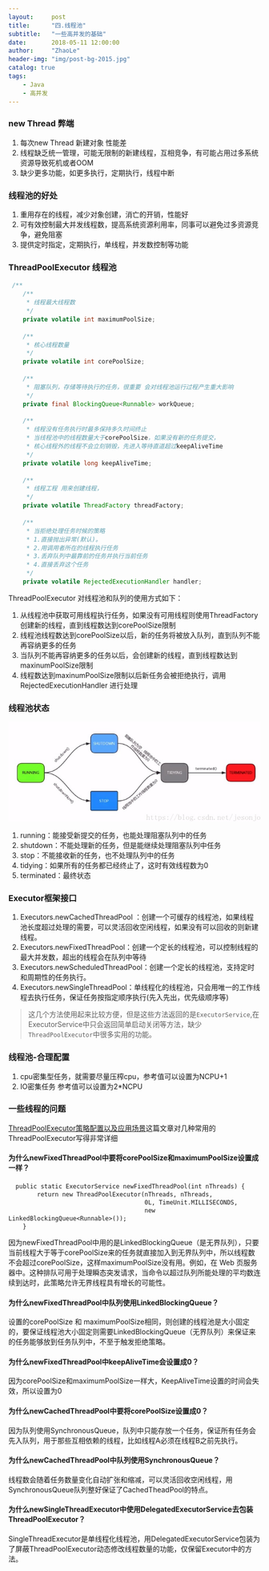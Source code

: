 ```yaml
---
layout:     post
title:      "四.线程池"
subtitle:   "一些高并发的基础"
date:       2018-05-11 12:00:00
author:     "ZhaoLe"
header-img: "img/post-bg-2015.jpg"
catalog: true
tags:
    - Java
    - 高并发
---
```



### new Thread 弊端
1. 每次new Thread 新建对象 性能差
2. 线程缺乏统一管理，可能无限制的新建线程，互相竞争，有可能占用过多系统资源导致死机或者OOM
3. 缺少更多功能，如更多执行，定期执行，线程中断

### 线程池的好处
1. 重用存在的线程，减少对象创建，消亡的开销，性能好
3. 可有效控制最大并发线程数，提高系统资源利用率，同事可以避免过多资源竞争，避免阻塞
3. 提供定时指定，定期执行，单线程，并发数控制等功能

### ThreadPoolExecutor 线程池

```java
 /**
    /**
     * 线程最大线程数
     */
    private volatile int maximumPoolSize;

    /**
     * 核心线程数量
     */
    private volatile int corePoolSize;

    /**
     * 阻塞队列，存储等待执行的任务，很重要 会对线程池运行过程产生重大影响
     */
    private final BlockingQueue<Runnable> workQueue;
    
    /**
     * 线程没有任务执行时最多保持多久时间终止
     * 当线程池中的线程数量大于corePoolSize，如果没有新的任务提交，
     * 核心线程外的线程不会立刻销毁，先进入等待直道超过keepAliveTime
     */
    private volatile long keepAliveTime;
    
    /**
     * 线程工程 用来创建线程，
     */
    private volatile ThreadFactory threadFactory;

    /**
     * 当拒绝处理任务时候的策略 
     * 1.直接抛出异常(默认)。
     * 2.用调用者所在的线程执行任务 
     * 3.丢弃队列中最靠前的任务并执行当前任务 
     * 4.直接丢弃这个任务
     */
    private volatile RejectedExecutionHandler handler;
```

ThreadPoolExecutor 对线程池和队列的使用方式如下：

1. 从线程池中获取可用线程执行任务，如果没有可用线程则使用ThreadFactory创建新的线程，直到线程数达到corePoolSize限制
2. 线程池线程数达到corePoolSize以后，新的任务将被放入队列，直到队列不能再容纳更多的任务
3. 当队列不能再容纳更多的任务以后，会创建新的线程，直到线程数达到maxinumPoolSize限制
4. 线程数达到maxinumPoolSize限制以后新任务会被拒绝执行，调用 RejectedExecutionHandler 进行处理



### 线程池状态 
![线程池状态][image-1]

1. running：能接受新提交的任务，也能处理阻塞队列中的任务
2. shutdown：不能处理新的任务，但是能继续处理阻塞队列中任务
3. stop：不能接收新的任务，也不处理队列中的任务
4. tidying：如果所有的任务都已经终止了，这时有效线程数为0
5. terminated：最终状态

### Executor框架接口
1. Executors.newCachedThreadPool ：创建一个可缓存的线程池，如果线程池长度超过处理的需要，可以灵活回收空闲线程，如果没有可以回收的则新建线程。
2. Executors.newFixedThreadPool：创建一个定长的线程池，可以控制线程的最大并发数，超出的线程会在队列中等待
3. Executors.newScheduledThreadPool：创建一个定长的线程池，支持定时和周期性的任务执行。
4. Executors.newSingleThreadPool：单线程化的线程池，只会用唯一的工作线程去执行任务，保证任务按指定顺序执行(先入先出，优先级顺序等)

>这几个方法使用起来比较方便，但是这些方法返回的是`ExecutorService`,在ExecutorService中只会返回简单启动关闭等方法，缺少`ThreadPoolExecutor`中很多实用的功能。

### 线程池-合理配置
1. cpu密集型任务，就需要尽量压榨cpu，参考值可以设置为NCPU+1
2. IO密集任务 参考值可以设置为2*NCPU


### 一些线程的问题
[ThreadPoolExecutor策略配置以及应用场景](https://segmentfault.com/a/1190000008394155)这篇文章对几种常用的ThreadPoolExecutor写得非常详细


#### 为什么newFixedThreadPool中要将corePoolSize和maximumPoolSize设置成一样？
```
  public static ExecutorService newFixedThreadPool(int nThreads) {
        return new ThreadPoolExecutor(nThreads, nThreads,
                                      0L, TimeUnit.MILLISECONDS,
                                      new LinkedBlockingQueue<Runnable>());
    }
```
因为newFixedThreadPool中用的是LinkedBlockingQueue（是无界队列），只要当前线程大于等于corePoolSize来的任务就直接加入到无界队列中，所以线程数不会超过corePoolSize，这样maximumPoolSize没有用。例如，在 Web 页服务器中。这种排队可用于处理瞬态突发请求，当命令以超过队列所能处理的平均数连续到达时，此策略允许无界线程具有增长的可能性。


#### 为什么newFixedThreadPool中队列使用LinkedBlockingQueue？
设置的corePoolSize 和 maximumPoolSize相同，则创建的线程池是大小固定的，要保证线程池大小固定则需要LinkedBlockingQueue（无界队列）来保证来的任务能够放到任务队列中，不至于触发拒绝策略。


#### 为什么newFixedThreadPool中keepAliveTime会设置成0？
因为corePoolSize和maximumPoolSize一样大，KeepAliveTime设置的时间会失效，所以设置为0

#### 为什么newCachedThreadPool中要将corePoolSize设置成0？
因为队列使用SynchronousQueue，队列中只能存放一个任务，保证所有任务会先入队列，用于那些互相依赖的线程，比如线程A必须在线程B之前先执行。

#### 为什么newCachedThreadPool中队列使用SynchronousQueue？
线程数会随着任务数量变化自动扩张和缩减，可以灵活回收空闲线程，用SynchronousQueue队列整好保证了CachedTheadPool的特点。

#### 为什么newSingleThreadExecutor中使用DelegatedExecutorService去包装ThreadPoolExecutor？
SingleThreadExecutor是单线程化线程池，用DelegatedExecutorService包装为了屏蔽ThreadPoolExecutor动态修改线程数量的功能，仅保留Executor中的方法。

[image-1]: /img/concurrent-threadpool/BBD60F5BF4C01F8C32457FCF9A7BA371.jpg



